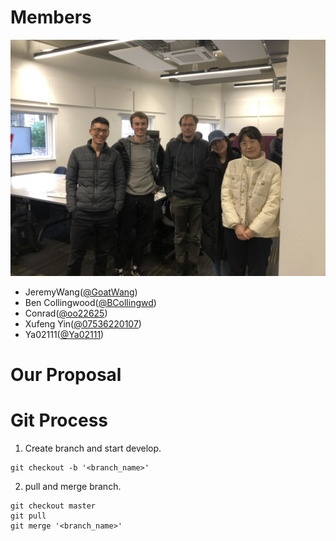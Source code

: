 # Members
![IMG_5126.jpg](IMG_5126.jpg)
- JeremyWang([@GoatWang](https://github.com/GoatWang))
- Ben Collingwood([@BCollingwd](https://github.com/BCollingwd))
- Conrad([@oo22625](https://github.com/oo22625))
- Xufeng Yin([@07536220107](https://github.com/07536220107))
- Ya02111([@Ya02111](https://github.com/Ya02111))

# Our Proposal



# Git Process
1. Create branch and start develop.
```
git checkout -b '<branch_name>'
```

2. pull and merge branch.
```
git checkout master
git pull 
git merge '<branch_name>'
```



